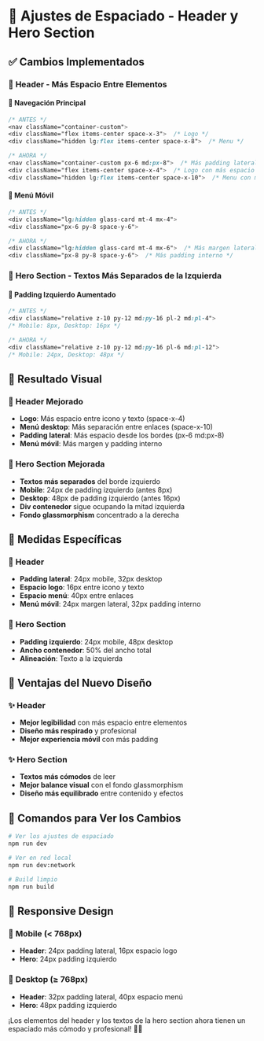 # 🎨 Ajustes de Espaciado - Header y Hero Section

## ✅ **Cambios Implementados**

### 📍 **Header - Más Espacio Entre Elementos**

#### 🎯 **Navegación Principal**
```css
/* ANTES */
<nav className="container-custom">
<div className="flex items-center space-x-3">  /* Logo */
<div className="hidden lg:flex items-center space-x-8">  /* Menu */

/* AHORA */
<nav className="container-custom px-6 md:px-8">  /* Más padding lateral */
<div className="flex items-center space-x-4">  /* Logo con más espacio */
<div className="hidden lg:flex items-center space-x-10">  /* Menu con más espacio */
```

#### 🎯 **Menú Móvil**
```css
/* ANTES */
<div className="lg:hidden glass-card mt-4 mx-4">
<div className="px-6 py-8 space-y-6">

/* AHORA */
<div className="lg:hidden glass-card mt-4 mx-6">  /* Más margen lateral */
<div className="px-8 py-8 space-y-6">  /* Más padding interno */
```

### 📍 **Hero Section - Textos Más Separados de la Izquierda**

#### 🎯 **Padding Izquierdo Aumentado**
```css
/* ANTES */
<div className="relative z-10 py-12 md:py-16 pl-2 md:pl-4">
/* Mobile: 8px, Desktop: 16px */

/* AHORA */
<div className="relative z-10 py-12 md:py-16 pl-6 md:pl-12">
/* Mobile: 24px, Desktop: 48px */
```

## 🎯 **Resultado Visual**

### 📱 **Header Mejorado**
- **Logo**: Más espacio entre icono y texto (space-x-4)
- **Menú desktop**: Más separación entre enlaces (space-x-10)
- **Padding lateral**: Más espacio desde los bordes (px-6 md:px-8)
- **Menú móvil**: Más margen y padding interno

### 📱 **Hero Section Mejorada**
- **Textos más separados** del borde izquierdo
- **Mobile**: 24px de padding izquierdo (antes 8px)
- **Desktop**: 48px de padding izquierdo (antes 16px)
- **Div contenedor** sigue ocupando la mitad izquierda
- **Fondo glassmorphism** concentrado a la derecha

## 📐 **Medidas Específicas**

### 📏 **Header**
- **Padding lateral**: 24px mobile, 32px desktop
- **Espacio logo**: 16px entre icono y texto
- **Espacio menú**: 40px entre enlaces
- **Menú móvil**: 24px margen lateral, 32px padding interno

### 📏 **Hero Section**
- **Padding izquierdo**: 24px mobile, 48px desktop
- **Ancho contenedor**: 50% del ancho total
- **Alineación**: Texto a la izquierda

## 🎨 **Ventajas del Nuevo Diseño**

### ✨ **Header**
- **Mejor legibilidad** con más espacio entre elementos
- **Diseño más respirado** y profesional
- **Mejor experiencia móvil** con más padding

### ✨ **Hero Section**
- **Textos más cómodos** de leer
- **Mejor balance visual** con el fondo glassmorphism
- **Diseño más equilibrado** entre contenido y efectos

## 🚀 **Comandos para Ver los Cambios**

```bash
# Ver los ajustes de espaciado
npm run dev

# Ver en red local
npm run dev:network

# Build limpio
npm run build
```

## 📱 **Responsive Design**

### 🎯 **Mobile (< 768px)**
- **Header**: 24px padding lateral, 16px espacio logo
- **Hero**: 24px padding izquierdo

### 🎯 **Desktop (≥ 768px)**
- **Header**: 32px padding lateral, 40px espacio menú
- **Hero**: 48px padding izquierdo

¡Los elementos del header y los textos de la hero section ahora tienen un espaciado más cómodo y profesional! 🎨✨


